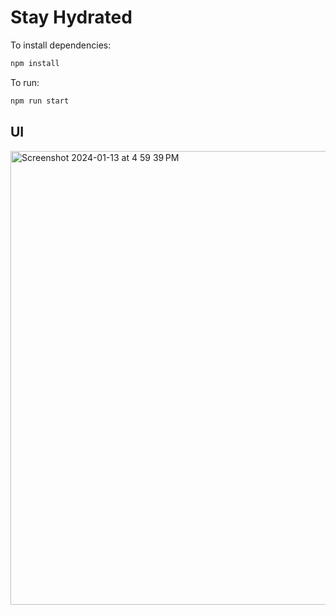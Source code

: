 # Stay Hydrated

To install dependencies:

```bash
npm install
```

To run:

```bash
npm run start
```

## UI
<img width="726" alt="Screenshot 2024-01-13 at 4 59 39 PM" src="https://github.com/chanyatfu/stay-hydrated/assets/45863731/301b8b05-0e95-4bfd-a5ac-74fc5fd12b17">
